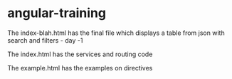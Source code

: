 # angular-training

The index-blah.html has the final file which displays a table from json with search and filters - day -1

The index.html has the services and routing code

The example.html has the examples on directives


